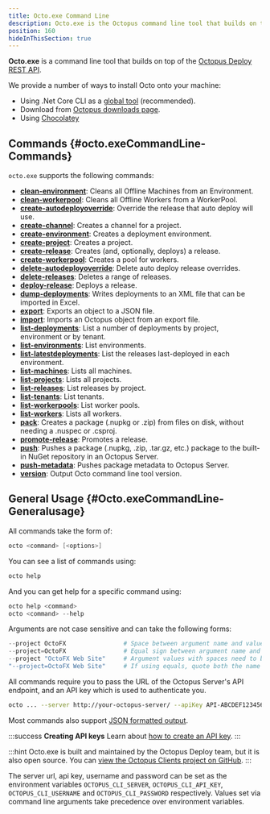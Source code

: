 ```yaml
---
title: Octo.exe Command Line
description: Octo.exe is the Octopus command line tool that builds on top of the Octopus REST API.
position: 160
hideInThisSection: true
---
```


**Octo.exe** is a command line tool that builds on top of the [Octopus Deploy REST API](/docs/api-and-integration/api/index.md).

We provide a number of ways to install Octo onto your machine:

- Using .Net Core CLI as a [global tool](/docs/octopus-rest-api/octo.exe-command-line/install-global-tool.md) (recommended).
- Download from [Octopus downloads page](https://octopus.com/downloads).
- Using [Chocolatey](https://chocolatey.org/packages/OctopusTools)

## Commands {#octo.exeCommandLine-Commands}

`octo.exe` supports the following commands:

- **[clean-environment](/docs\octopus-rest-api/octo.exe-command-line/clean-environment.md)**:  Cleans all Offline Machines from an Environment.
- **[clean-workerpool](/docs\octopus-rest-api/octo.exe-command-line/clean-workerpool.md)**:  Cleans all Offline Workers from a WorkerPool.
- **[create-autodeployoverride](/docs\octopus-rest-api/octo.exe-command-line/create-autodeployoverride.md)**:  Override the release that auto deploy will use.
- **[create-channel](/docs\octopus-rest-api/octo.exe-command-line/create-channel.md)**:  Creates a channel for a project.
- **[create-environment](/docs\octopus-rest-api/octo.exe-command-line/create-environment.md)**:  Creates a deployment environment.
- **[create-project](/docs\octopus-rest-api/octo.exe-command-line/create-project.md)**:  Creates a project.
- **[create-release](/docs\octopus-rest-api/octo.exe-command-line/create-release.md)**:  Creates (and, optionally, deploys) a release.
- **[create-workerpool](/docs\octopus-rest-api/octo.exe-command-line/create-workerpool.md)**:  Creates a pool for workers.
- **[delete-autodeployoverride](/docs\octopus-rest-api/octo.exe-command-line/delete-autodeployoverride.md)**:  Delete auto deploy release overrides.
- **[delete-releases](/docs\octopus-rest-api/octo.exe-command-line/delete-releases.md)**:  Deletes a range of releases.
- **[deploy-release](/docs\octopus-rest-api/octo.exe-command-line/deploy-release.md)**:  Deploys a release.
- **[dump-deployments](/docs\octopus-rest-api/octo.exe-command-line/dump-deployments.md)**:  Writes deployments to an XML file that can be imported in Excel.
- **[export](/docs\octopus-rest-api/octo.exe-command-line/export.md)**:  Exports an object to a JSON file.
- **[import](/docs\octopus-rest-api/octo.exe-command-line/import.md)**:  Imports an Octopus object from an export file.
- **[list-deployments](/docs\octopus-rest-api/octo.exe-command-line/list-deployments.md)**:  List a number of deployments by project, environment or by tenant.
- **[list-environments](/docs\octopus-rest-api/octo.exe-command-line/list-environments.md)**:  List environments.
- **[list-latestdeployments](/docs\octopus-rest-api/octo.exe-command-line/list-latestdeployments.md)**:  List the releases last-deployed in each environment.
- **[list-machines](/docs\octopus-rest-api/octo.exe-command-line/list-machines.md)**:  Lists all machines.
- **[list-projects](/docs\octopus-rest-api/octo.exe-command-line/list-projects.md)**:  Lists all projects.
- **[list-releases](/docs\octopus-rest-api/octo.exe-command-line/list-releases.md)**:  List releases by project.
- **[list-tenants](/docs\octopus-rest-api/octo.exe-command-line/list-tenants.md)**:  List tenants.
- **[list-workerpools](/docs\octopus-rest-api/octo.exe-command-line/list-workerpools.md)**:  List worker pools.
- **[list-workers](/docs\octopus-rest-api/octo.exe-command-line/list-workers.md)**:  Lists all workers.
- **[pack](/docs\octopus-rest-api/octo.exe-command-line/pack.md)**:  Creates a package (.nupkg or .zip) from files on disk, without needing a .nuspec or .csproj.
- **[promote-release](/docs\octopus-rest-api/octo.exe-command-line/promote-release.md)**:  Promotes a release.
- **[push](/docs\octopus-rest-api/octo.exe-command-line/push.md)**:  Pushes a package (.nupkg, .zip, .tar.gz, etc.) package to the built-in NuGet repository in an Octopus Server.
- **[push-metadata](/docs\octopus-rest-api/octo.exe-command-line/push-metadata.md)**:  Pushes package metadata to Octopus Server.
- **[version](/docs\octopus-rest-api/octo.exe-command-line/version.md)**:  Output Octo command line tool version.

## General Usage {#Octo.exeCommandLine-Generalusage}

All commands take the form of:

```powershell
octo <command> [<options>]
```

You can see a list of commands using:

```powershell
octo help
```

And you can get help for a specific command using:

```powershell
octo help <command>
octo <command> --help
```

Arguments are not case sensitive and can take the following forms:

```powershell
--project OctoFX                # Space between argument name and value
--project=OctoFX                # Equal sign between argument name and value
--project "OctoFX Web Site"     # Argument values with spaces need to be quoted
"--project=OctoFX Web Site"     # If using equals, quote both the name and value, not just the value
```

All commands require you to pass the URL of the Octopus Server's API endpoint, and an API key which is used to authenticate you.

```bash
octo ... --server http://your-octopus-server/ --apiKey API-ABCDEF123456
```

Most commands also support [JSON formatted output](formatted-output.md).

:::success
**Creating API keys**
Learn about [how to create an API key](/docs/octopus-rest-api/how-to-create-an-api-key.md).
:::

:::hint
Octo.exe is built and maintained by the Octopus Deploy team, but it is also open source. You can [view the Octopus Clients project on GitHub](https://github.com/OctopusDeploy/OctopusClients).
:::

The server url, api key, username and password can be set as the environment variables `OCTOPUS_CLI_SERVER`, `OCTOPUS_CLI_API_KEY`, `OCTOPUS_CLI_USERNAME` and `OCTOPUS_CLI_PASSWORD` respectively. Values set via command line arguments take precedence over environment variables.
